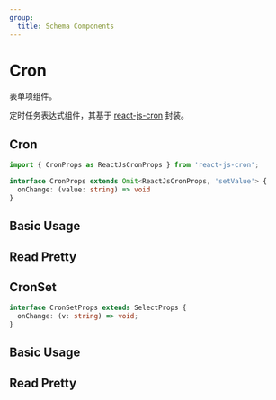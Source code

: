 ```yaml
---
group:
  title: Schema Components
---
```


# Cron

表单项组件。

定时任务表达式组件，其基于 [react-js-cron](https://github.com/xrutayisire/react-js-cron) 封装。

## Cron

```ts
import { CronProps as ReactJsCronProps } from 'react-js-cron';

interface CronProps extends Omit<ReactJsCronProps, 'setValue'> {
  onChange: (value: string) => void
}
```

## Basic Usage

<code src="./demos/new-demos/cron-basic.tsx"></code>

## Read Pretty

<code src="./demos/new-demos/cron-read-pretty.tsx"></code>

## CronSet

```ts
interface CronSetProps extends SelectProps {
  onChange: (v: string) => void;
}
```

## Basic Usage

<code src="./demos/new-demos/cronset-basic.tsx"></code>

## Read Pretty

<code src="./demos/new-demos/cronset-read-pretty.tsx"></code>

